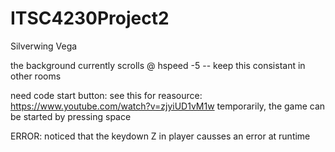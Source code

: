# ITSC4230Project2
Silverwing Vega

the background currently scrolls @ hspeed -5 -- keep this consistant in other rooms

need code start button: see this for reasource: https://www.youtube.com/watch?v=zjyiUD1vM1w
	temporarily, the game can be started by pressing space


ERROR: noticed that the keydown Z in player causses an error at runtime